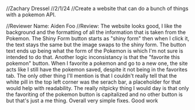 //Zachary Dressel
//2/1/24
//Create a website that can do a bunch of things with a pokemon API.

//Reviewer Name: Aiden Foo
//Review: The website looks good, I like the background and the formatting of all the information that is taken from the Pokemon. The Shiny Form button starts as "shiny form" then when I click it, the text stays the same but the image swaps to the shiny form. The button text ends up being what the form of the Pokemon is  which I'm not sure is intended to do that.
Another logic inconsistancy is that the "favorite this pokemon" button. When I favorite a pokemon and go to a new one, the site acts like I still have the pokemon saved, despite it not being in the favorites tab. The only other thing I'll mention is that I couldn't really tell that the white pill in the top left corner was the serach bar, a placeholder for that would help with readability.
The really nitpicky thing I would day is that only the favoriting of the pokemon button is capitalized and no other button is but that's just a me thing. Overall very simple fixes.
Good work
